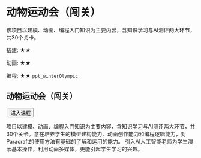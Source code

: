 # 动物运动会（闯关）
<desc>该项目以建模、动画、编程入门知识为主要内容，含知识学习与AI测评两大环节，共30个关卡。<br/>

搭建: ★★<br/>

动画: ★★<br/>

编程: ★★
</desc>
<code>ppt_winterOlympic</code>

## 动物运动会（闯关）
<img class="bg_img" src=""/>
<input type="button" to_world_id="132939" value='进入课程' onclick="ToWorld" class="yellon_button"/>
<notes display="teacher">
  
项目以建模、动画、编程入门知识为主要内容，含知识学习与AI测评两大环节，共30个关卡。意在培养学生的模型建构能力、动画创作能力和编程逻辑能力，对Paracraft的使用方法有基础的了解和运用的能力。
引入AI人工智能老师为学生演示基本操作，利用动画多媒体，更能引起学生学习的兴趣。
</notes>